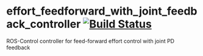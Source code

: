 # effort_feedforward_with_joint_feedback_controller [![Build Status](https://travis-ci.org/wxmerkt/effort_feedforward_with_joint_feedback_controller.svg?branch=master)](https://travis-ci.org/wxmerkt/effort_feedforward_with_joint_feedback_controller)

ROS-Control controller for feed-forward effort control with joint PD feedback
